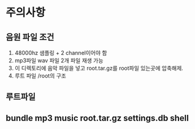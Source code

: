 # 주의사항
## 음원 파일 조건
1. 48000hz 샘플링 + 2 channel이어야 함
2. mp3파일 wav 파일 2개 파일 재생 가능
3. 이 디렉토리에 음악 파일을 넣고 root.tar.gz를 root파일 있는곳에 압축해제.
4. 루트 파일 /root의 구조

**루트파일**
---
bundle  mp3  music  root.tar.gz  settings.db  shell
---
